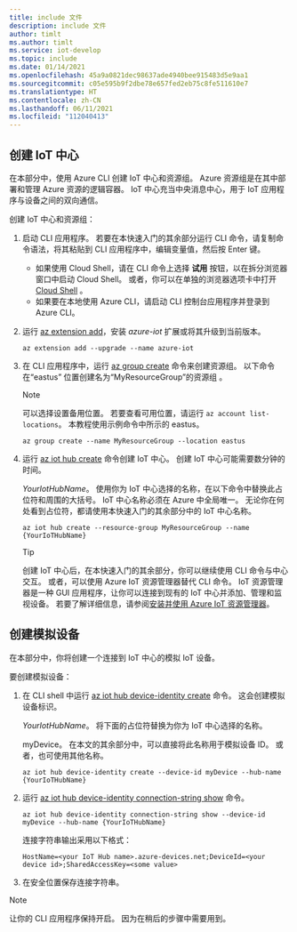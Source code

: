 ```yaml
---
title: include 文件
description: include 文件
author: timlt
ms.author: timlt
ms.service: iot-develop
ms.topic: include
ms.date: 01/14/2021
ms.openlocfilehash: 45a9a0821dec98637ade4940bee915483d5e9aa1
ms.sourcegitcommit: c05e595b9f2dbe78e657fed2eb75c8fe511610e7
ms.translationtype: HT
ms.contentlocale: zh-CN
ms.lasthandoff: 06/11/2021
ms.locfileid: "112040413"
---
```

## <a name="create-an-iot-hub"></a>创建 IoT 中心
在本部分中，使用 Azure CLI 创建 IoT 中心和资源组。  Azure 资源组是在其中部署和管理 Azure 资源的逻辑容器。 IoT 中心充当中央消息中心，用于 IoT 应用程序与设备之间的双向通信。

创建 IoT 中心和资源组：

1. 启动 CLI 应用程序。  若要在本快速入门的其余部分运行 CLI 命令，请复制命令语法，将其粘贴到 CLI 应用程序中，编辑变量值，然后按 Enter 键。
    - 如果使用 Cloud Shell，请在 CLI 命令上选择 **试用** 按钮，以在拆分浏览器窗口中启动 Cloud Shell。 或者，你可以在单独的浏览器选项卡中打开 [Cloud Shell](https://shell.azure.com/bash) 。
    - 如果要在本地使用 Azure CLI，请启动 CLI 控制台应用程序并登录到 Azure CLI。

1. 运行 [az extension add](/cli/azure/extension?view=azure-cli-latest#az_extension_add)，安装 *azure-iot* 扩展或将其升级到当前版本。

    ```azurecli-interactive
    az extension add --upgrade --name azure-iot
    ```

1. 在 CLI 应用程序中，运行 [az group create](/cli/azure/group#az_group_create) 命令来创建资源组。 以下命令在“eastus”  位置创建名为“MyResourceGroup”的资源组  。 
    >[!NOTE]
    > 可以选择设置备用位置。 若要查看可用位置，请运行 `az account list-locations`。 本教程使用示例命令中所示的 eastus。 

    ```azurecli-interactive
    az group create --name MyResourceGroup --location eastus
    ```

1. 运行 [az iot hub create](/cli/azure/iot/hub#az_iot_hub_create) 命令创建 IoT 中心。 创建 IoT 中心可能需要数分钟的时间。 

    *YourIotHubName*。 使用你为 IoT 中心选择的名称，在以下命令中替换此占位符和周围的大括号。 IoT 中心名称必须在 Azure 中全局唯一。 无论你在何处看到占位符，都请使用本快速入门的其余部分中的 IoT 中心名称。

    ```azurecli-interactive
    az iot hub create --resource-group MyResourceGroup --name {YourIoTHubName}
    ```
    > [!TIP]
    > 创建 IoT 中心后，在本快速入门的其余部分，你可以继续使用 CLI 命令与中心交互。 或者，可以使用 Azure IoT 资源管理器替代 CLI 命令。 IoT 资源管理器是一种 GUI 应用程序，让你可以连接到现有的 IoT 中心并添加、管理和监视设备。 若要了解详细信息，请参阅[安装并使用 Azure IoT 资源管理器](../articles/iot-pnp/howto-use-iot-explorer.md)。

## <a name="create-a-simulated-device"></a>创建模拟设备
在本部分中，你将创建一个连接到 IoT 中心的模拟 IoT 设备。 

要创建模拟设备：
1. 在 CLI shell 中运行 [az iot hub device-identity create](/cli/azure/iot/hub/device-identity#az_iot_hub_device_identity_create) 命令。 这会创建模拟设备标识。 

    *YourIotHubName*。 将下面的占位符替换为你为 IoT 中心选择的名称。 

    myDevice。 在本文的其余部分中，可以直接将此名称用于模拟设备 ID。 或者，也可使用其他名称。 

    ```azurecli-interactive
    az iot hub device-identity create --device-id myDevice --hub-name {YourIoTHubName} 
    ```

1.  运行 [az iot hub device-identity connection-string show](/cli/azure/iot/hub/device-identity/connection-string#az_iot_hub_device_identity_connection_string_show) 命令。 

    ```azurecli-interactive
    az iot hub device-identity connection-string show --device-id myDevice --hub-name {YourIoTHubName}
    ```

    连接字符串输出采用以下格式：

    ```Output
    HostName=<your IoT Hub name>.azure-devices.net;DeviceId=<your device id>;SharedAccessKey=<some value>
    ```

1. 在安全位置保存连接字符串。 

> [!NOTE]
> 让你的 CLI 应用程序保持开启。 因为在稍后的步骤中需要用到。